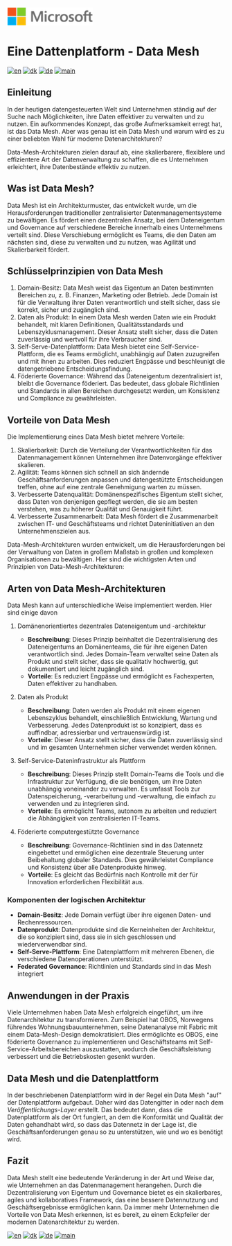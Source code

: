 ![microsoft](../images/microsoft.png)

# Eine Dattenplatform - Data Mesh

[![en](https://img.shields.io/badge/lang-en-blue.svg)](Data-mesh.md)
[![dk](https://img.shields.io/badge/lang-da-red.svg)](Data-mesh-da.md)
[![de](https://img.shields.io/badge/lang-de-yellow.svg)](Data-mesh-de.md)
[![main](https://img.shields.io/badge/main-document-green.svg)](../README.md)

## Einleitung

In der heutigen datengesteuerten Welt sind Unternehmen ständig auf der Suche nach Möglichkeiten, ihre Daten effektiver zu verwalten und zu nutzen. Ein aufkommendes Konzept, das große Aufmerksamkeit erregt hat, ist das Data Mesh. Aber was genau ist ein Data Mesh und warum wird es zu einer beliebten Wahl für moderne Datenarchitekturen?

Data-Mesh-Architekturen zielen darauf ab, eine skalierbarere, flexiblere und effizientere Art der Datenverwaltung zu schaffen, die es Unternehmen erleichtert, ihre Datenbestände effektiv zu nutzen.

## Was ist Data Mesh?

Data Mesh ist ein Architekturmuster, das entwickelt wurde, um die Herausforderungen traditioneller zentralisierter Datenmanagementsysteme zu bewältigen. Es fördert einen dezentralen Ansatz, bei dem Dateneigentum und Governance auf verschiedene Bereiche innerhalb eines Unternehmens verteilt sind. Diese Verschiebung ermöglicht es Teams, die den Daten am nächsten sind, diese zu verwalten und zu nutzen, was Agilität und Skalierbarkeit fördert.

## Schlüsselprinzipien von Data Mesh

1) Domain-Besitz: Data Mesh weist das Eigentum an Daten bestimmten Bereichen zu, z. B. Finanzen, Marketing oder Betrieb. Jede Domain ist für die Verwaltung ihrer Daten verantwortlich und stellt sicher, dass sie korrekt, sicher und zugänglich sind.
2) Daten als Produkt: In einem Data Mesh werden Daten wie ein Produkt behandelt, mit klaren Definitionen, Qualitätsstandards und Lebenszyklusmanagement. Dieser Ansatz stellt sicher, dass die Daten zuverlässig und wertvoll für ihre Verbraucher sind.
3) Self-Serve-Datenplattform: Data Mesh bietet eine Self-Service-Plattform, die es Teams ermöglicht, unabhängig auf Daten zuzugreifen und mit ihnen zu arbeiten. Dies reduziert Engpässe und beschleunigt die datengetriebene Entscheidungsfindung.
4) Föderierte Governance: Während das Dateneigentum dezentralisiert ist, bleibt die Governance föderiert. Das bedeutet, dass globale Richtlinien und Standards in allen Bereichen durchgesetzt werden, um Konsistenz und Compliance zu gewährleisten.

## Vorteile von Data Mesh

Die Implementierung eines Data Mesh bietet mehrere Vorteile:

1) Skalierbarkeit: Durch die Verteilung der Verantwortlichkeiten für das Datenmanagement können Unternehmen ihre Datenvorgänge effektiver skalieren.
2) Agilität: Teams können sich schnell an sich ändernde Geschäftsanforderungen anpassen und datengestützte Entscheidungen treffen, ohne auf eine zentrale Genehmigung warten zu müssen.
3) Verbesserte Datenqualität: Domänenspezifisches Eigentum stellt sicher, dass Daten von denjenigen gepflegt werden, die sie am besten verstehen, was zu höherer Qualität und Genauigkeit führt.
4) Verbesserte Zusammenarbeit: Data Mesh fördert die Zusammenarbeit zwischen IT- und Geschäftsteams und richtet Dateninitiativen an den Unternehmenszielen aus.

Data-Mesh-Architekturen wurden entwickelt, um die Herausforderungen bei der Verwaltung von Daten in großem Maßstab in großen und komplexen Organisationen zu bewältigen. Hier sind die wichtigsten Arten und Prinzipien von Data-Mesh-Architekturen:

## Arten von Data Mesh-Architekturen

Data Mesh kann auf unterschiedliche Weise implementiert werden. Hier sind einige davon

1) Domänenorientiertes dezentrales Dateneigentum und -architektur

    - **Beschreibung**: Dieses Prinzip beinhaltet die Dezentralisierung des Dateneigentums an Domänenteams, die für ihre eigenen Daten verantwortlich sind. Jedes Domain-Team verwaltet seine Daten als Produkt und stellt sicher, dass sie qualitativ hochwertig, gut dokumentiert und leicht zugänglich sind.
    - **Vorteile**: Es reduziert Engpässe und ermöglicht es Fachexperten, Daten effektiver zu handhaben.

2) Daten als Produkt

    - **Beschreibung**: Daten werden als Produkt mit einem eigenen Lebenszyklus behandelt, einschließlich Entwicklung, Wartung und Verbesserung. Jedes Datenprodukt ist so konzipiert, dass es auffindbar, adressierbar und vertrauenswürdig ist.
    - **Vorteile**: Dieser Ansatz stellt sicher, dass die Daten zuverlässig sind und im gesamten Unternehmen sicher verwendet werden können.

3) Self-Service-Dateninfrastruktur als Plattform

    - **Beschreibung**: Dieses Prinzip stellt Domain-Teams die Tools und die Infrastruktur zur Verfügung, die sie benötigen, um ihre Daten unabhängig voneinander zu verwalten. Es umfasst Tools zur Datenspeicherung, -verarbeitung und -verwaltung, die einfach zu verwenden und zu integrieren sind.
    - **Vorteile**: Es ermöglicht Teams, autonom zu arbeiten und reduziert die Abhängigkeit von zentralisierten IT-Teams.

4) Föderierte computergestützte Governance

    - **Beschreibung**: Governance-Richtlinien sind in das Datennetz eingebettet und ermöglichen eine dezentrale Steuerung unter Beibehaltung globaler Standards. Dies gewährleistet Compliance und Konsistenz über alle Datenprodukte hinweg.
    - **Vorteile**: Es gleicht das Bedürfnis nach Kontrolle mit der für Innovation erforderlichen Flexibilität aus.

### Komponenten der logischen Architektur

- **Domain-Besitz**: Jede Domain verfügt über ihre eigenen Daten- und Rechenressourcen.
- **Datenprodukt**: Datenprodukte sind die Kerneinheiten der Architektur, die so konzipiert sind, dass sie in sich geschlossen und wiederverwendbar sind.
- **Self-Serve-Plattform**: Eine Datenplattform mit mehreren Ebenen, die verschiedene Datenoperationen unterstützt.
- **Federated Governance**: Richtlinien und Standards sind in das Mesh integriert

## Anwendungen in der Praxis

Viele Unternehmen haben Data Mesh erfolgreich eingeführt, um ihre Datenarchitektur zu transformieren. Zum Beispiel hat OBOS, Norwegens führendes Wohnungsbauunternehmen, seine Datenanalyse mit Fabric mit einem Data-Mesh-Design demokratisiert. Dies ermöglichte es OBOS, eine föderierte Governance zu implementieren und Geschäftsteams mit Self-Service-Arbeitsbereichen auszustatten, wodurch die Geschäftsleistung verbessert und die Betriebskosten gesenkt wurden.

## Data Mesh und die Datenplattform

In der beschriebenen Datenplattform wird in der Regel ein Data Mesh "auf" der Datenplattform aufgebaut. Daher wird das Datengitter in oder nach dem *Veröffentlichungs-Layer* erstellt. Das bedeutet dann, dass die Datenplattform als der Ort fungiert, an dem die Konformität und Qualität der Daten gehandhabt wird, so dass das Datennetz in der Lage ist, die Geschäftsanforderungen genau so zu unterstützen, wie und wo es benötigt wird.  

## Fazit

Data Mesh stellt eine bedeutende Veränderung in der Art und Weise dar, wie Unternehmen an das Datenmanagement herangehen. Durch die Dezentralisierung von Eigentum und Governance bietet es ein skalierbares, agiles und kollaboratives Framework, das eine bessere Datennutzung und Geschäftsergebnisse ermöglichen kann. Da immer mehr Unternehmen die Vorteile von Data Mesh erkennen, ist es bereit, zu einem Eckpfeiler der modernen Datenarchitektur zu werden.

[![en](https://img.shields.io/badge/lang-en-blue.svg)](Data-mesh.md)
[![dk](https://img.shields.io/badge/lang-da-red.svg)](Data-mesh-da.md)
[![de](https://img.shields.io/badge/lang-de-yellow.svg)](Data-mesh-de.md)
[![main](https://img.shields.io/badge/main-document-green.svg)](../README.md)